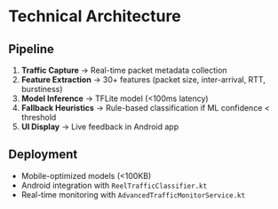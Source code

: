 # Technical Architecture

## Pipeline
1. **Traffic Capture** → Real-time packet metadata collection
2. **Feature Extraction** → 30+ features (packet size, inter-arrival, RTT, burstiness)
3. **Model Inference** → TFLite model (<100ms latency)
4. **Fallback Heuristics** → Rule-based classification if ML confidence < threshold
5. **UI Display** → Live feedback in Android app

## Deployment
- Mobile-optimized models (<100KB)
- Android integration with `ReelTrafficClassifier.kt`
- Real-time monitoring with `AdvancedTrafficMonitorService.kt`
